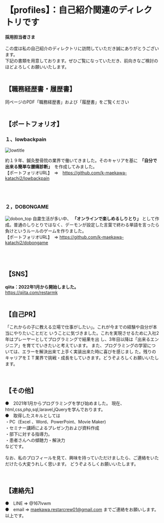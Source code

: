 # 【profiles】：自己紹介関連のディレクトリです
__採用担当者さま__
<br>
<br>
この度は私の自己紹介のディレクトリに訪問していただき誠にありがとうございます。
<br>
下記の書類を用意しております。ぜひご覧になっていただき、前向きなご検討のほどよろしくお願いいたします。
<br>
<br>
## 【職務経歴書・履歴書】
同ページのPDF「職務経歴書」および「履歴書」をご覧ください
<br>
<br>
## 【ポートフォリオ】
### １、lowbackpain

![lowtitle](https://user-images.githubusercontent.com/96406041/150726937-2e3654f9-fd59-4b52-84a5-dcf2f9be46d7.PNG)

約１９年、鍼灸整骨院の業界で働いてきました。そのキャリアを基に　__「自分で出来る簡単な腰痛診断」__　を作成してみました。
<br>
【ポートフォリオURL】　⇒　https://github.com/k-maekawa-katachi2/lowbackpain

<br>
<br>

### ２，DOBONGAME

![dobon_top](https://user-images.githubusercontent.com/96406041/149598323-247c107c-a10a-4ff0-91e3-3e2938f2a903.PNG)
自粛生活が多い中、 __「オンラインで楽しめるしりとり」__ として作成。普通のしりとりではなく、デーモンが設定した言葉で終わる単語を言ったら負けというルールのゲームを作りました。
<br>
【ポートフォリオURL】　⇒ https://github.com/k-maekawa-katachi2/dobongame

<br>
<br>

## 【SNS】
__qiita：2022年1月から開始しました。__
<br>
https://qiita.com/restarmk
<br>
<br>

## 【自己PR】
「これからの子に教える立場で仕事がしたい」。これが今までの経験や自分が本当にやりたいことだと
いうことに気づきました。これを実現させるために入社2年はプレーヤーとしてプログラミングで結果を出
し、3年目以降は「出来るエンジニア」を育てていきたいと考えています。
また、プログラミングの学習については、エラーを解決出来て上手く実装出来た時に喜びを感じまし
た。残りのキャリアをＩＴ業界で挑戦・成長をしていきます。どうぞよろしくお願いいたします。

<br>

## 【その他】
●　2021年1月からプログラミングを学び始めました。
現在、html,css,php,sql,laravel,jQueryを学んでおります。
<br>
●　取得したスキルとしては
<br>
・PC（Excel 、Word、PowerPoint、Movie Maker)
<br>
・セミナー講師によるプレゼン力および資料作成
<br>
・部下に対する指導力。
<br>
・患者さんへの傾聴力・解決力
<br>
などです。
<br>
<br>
なお、私のプロフィールを見て、興味を持っていただけましたら、ご連絡をいただけたら大変うれしく思います。
どうぞよろしくお願いいたします。

<br>

## 【連絡先】　
●　LINE => @167lvwm 
<br>
●　email => maekawa.restarcrew01@gmail.com
までご連絡をお願いします。
<br>
以上です。
